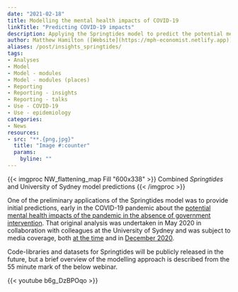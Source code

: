 ```yaml
---
date: "2021-02-18"
title: Modelling the mental health impacts of COVID-19
linkTitle: "Predicting COVID-19 impacts"
description: Applying the Springtides model to predict the potential mental health burden of COVID-19.
author: Matthew Hamilton ([Website](https://mph-economist.netlify.app)) 
aliases: /post/insights_springtides/
tags:
- Analyses
- Model
- Model - modules
- Model - modules (places)
- Reporting
- Reporting - insights
- Reporting - talks
- Use - COVID-19
- Use - epidemiology
categories:
- News
resources:
- src: "**.{png,jpg}"
  title: "Image #:counter"
  params:
    byline: ""
---
```


{{< imgproc NW_flattening_map Fill "600x338" >}}
Combined <em>Springtides</em> and University of Sydney model predictions
{{< /imgproc >}}

One of the preliminary applications of the Springtides model was to provide initial predictions, early in the COVID-19 pandemic about the [potential mental health impacts of the pandemic in the absence of government intervention](https://www.orygen.org.au/About/News-And-Events/2020/Modelling-predicts-an-additional-82,000-young-Vict). That original analysis was undertaken in May 2020 in collaboration with colleagues at the University of Sydney and was subject to media coverage, both [at the time](https://www.theage.com.au/national/victoria/alarm-raised-over-pandemic-linked-mental-health-crisis-20200514-p54t2z.html) and in [December 2020](https://www.theage.com.au/lifestyle/health-and-wellness/mental-health-of-young-must-be-a-post-virus-priority-20201212-p56mxk.html). 

Code-libraries and datasets for Springtides will be publicly released in the future, but a brief overview of the modelling approach is described from the 55 minute mark of the below webinar.

{{< youtube b6g_DzBPOqo >}}
